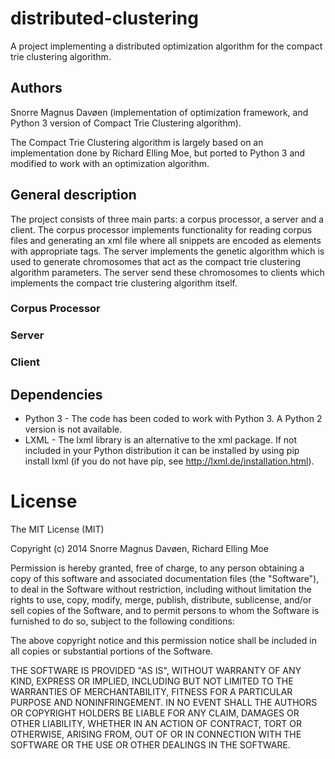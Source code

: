 # distributed-clustering

A project implementing a distributed optimization algorithm for the compact trie clustering algorithm.

## Authors
Snorre Magnus Davøen (implementation of optimization framework, and Python 3 version of Compact Trie Clustering algorithm).

The Compact Trie Clustering algorithm is largely based on an implementation done by Richard Elling Moe, but ported to Python 3 and modified to work with an optimization algorithm.

## General description
The project consists of three main parts: a corpus processor, a server and a client. The corpus processor
implements functionality for reading corpus files and generating an xml file where all snippets are encoded
as elements with appropriate tags. The server implements the genetic algorithm which is used to generate chromosomes
that act as the compact trie clustering algorithm parameters. The server send these chromosomes to clients which
implements the compact trie clustering algorithm itself.

### Corpus Processor

### Server

### Client

## Dependencies
 * Python 3 - The code has been coded to work with Python 3. A Python 2 version is not available.
 * LXML - The lxml library is an alternative to the xml package. If not included in your Python distribution it can be
          installed by using pip install lxml (if you do not have pip, see http://lxml.de/installation.html).

# License

The MIT License (MIT)

Copyright (c) 2014 Snorre Magnus Davøen, Richard Elling Moe

Permission is hereby granted, free of charge, to any person obtaining a copy
of this software and associated documentation files (the "Software"), to deal
in the Software without restriction, including without limitation the rights
to use, copy, modify, merge, publish, distribute, sublicense, and/or sell
copies of the Software, and to permit persons to whom the Software is
furnished to do so, subject to the following conditions:

The above copyright notice and this permission notice shall be included in all
copies or substantial portions of the Software.

THE SOFTWARE IS PROVIDED "AS IS", WITHOUT WARRANTY OF ANY KIND, EXPRESS OR
IMPLIED, INCLUDING BUT NOT LIMITED TO THE WARRANTIES OF MERCHANTABILITY,
FITNESS FOR A PARTICULAR PURPOSE AND NONINFRINGEMENT. IN NO EVENT SHALL THE
AUTHORS OR COPYRIGHT HOLDERS BE LIABLE FOR ANY CLAIM, DAMAGES OR OTHER
LIABILITY, WHETHER IN AN ACTION OF CONTRACT, TORT OR OTHERWISE, ARISING FROM,
OUT OF OR IN CONNECTION WITH THE SOFTWARE OR THE USE OR OTHER DEALINGS IN THE
SOFTWARE.
